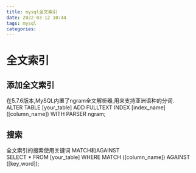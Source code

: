 ```yaml
---
title: mysql全文索引
date: 2022-03-12 10:44
tags: mysql
categories: 
---
```


<!--more-->

# 全文索引

## 添加全文索引

在5.7.6版本,MySQL内置了ngram全文解析器,用来支持亚洲语种的分词.  
ALTER TABLE \[your\_table\] ADD FULLTEXT INDEX \[index\_name\] \(\[column\_name\]\) WITH PARSER ngram;

## 搜索

全文索引的搜索使用关键词 MATCH和AGAINST  
SELECT \* FROM \[your\_table\] WHERE MATCH \(\[column\_name\]\) AGAINST \(\[key\_word\]\);